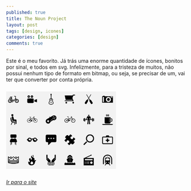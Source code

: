 ```yaml
---
published: true
title: The Noun Project
layout: post
tags: [design, icones]
categories: [design]
comments: true
---
```

Este é o meu favorito. Já trás uma enorme quantidade de ícones, bonitos por sinal, e todos em svg. Infelizmente, para a tristeza de muitos, não possui nenhum tipo de formato em bitmap, ou seja, se precisar de um, vai ter que converter por conta própria.

<img class="aligncenter wp-image-277 size-medium" style="margin-top:10px;margin-bottom:10px;" title="thenounproject" src="/public/images/thenounproject.png" alt="The noun project preview" width="300" height="211" />

*<a href="http://thenounproject.com/" target="_blank">Ir para o site</a>*
